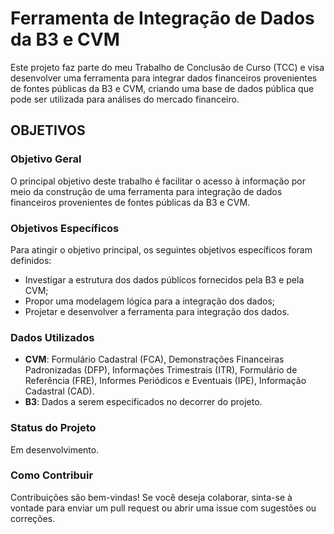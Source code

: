# Ferramenta de Integração de Dados da B3 e CVM

Este projeto faz parte do meu Trabalho de Conclusão de Curso (TCC) e visa desenvolver uma ferramenta para integrar dados financeiros provenientes de fontes públicas da B3 e CVM, criando uma base de dados pública que pode ser utilizada para análises do mercado financeiro.

## OBJETIVOS

### Objetivo Geral

O principal objetivo deste trabalho é facilitar o acesso à informação por meio da construção de uma ferramenta para integração de dados financeiros provenientes de fontes públicas da B3 e CVM.

### Objetivos Específicos

Para atingir o objetivo principal, os seguintes objetivos específicos foram definidos:
- Investigar a estrutura dos dados públicos fornecidos pela B3 e pela CVM;
- Propor uma modelagem lógica para a integração dos dados;
- Projetar e desenvolver a ferramenta para integração dos dados.

### Dados Utilizados

- **CVM**: Formulário Cadastral (FCA), Demonstrações Financeiras Padronizadas (DFP), Informações Trimestrais (ITR), Formulário de Referência (FRE), Informes Periódicos e Eventuais (IPE), Informação Cadastral (CAD).
- **B3**: Dados a serem especificados no decorrer do projeto.

### Status do Projeto

Em desenvolvimento.

### Como Contribuir

Contribuições são bem-vindas! Se você deseja colaborar, sinta-se à vontade para enviar um pull request ou abrir uma issue com sugestões ou correções.
